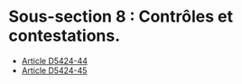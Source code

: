 #  Sous-section 8 : Contrôles et contestations.

* [Article D5424-44](./LEGIARTI000018524848.md)
* [Article D5424-45](./LEGIARTI000022357299.md)
